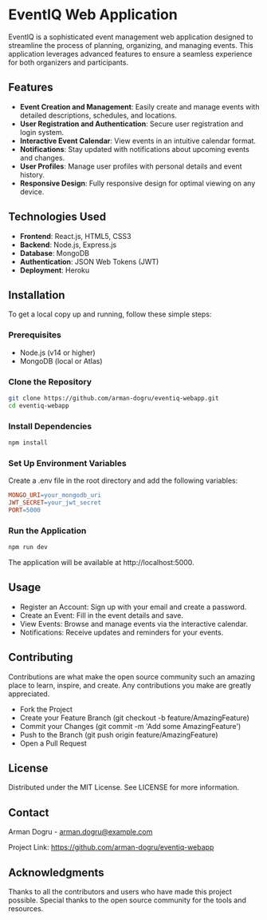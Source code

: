 # EventIQ Web Application

EventIQ is a sophisticated event management web application designed to streamline the process of planning, organizing, and managing events. This application leverages advanced features to ensure a seamless experience for both organizers and participants.

## Features

- **Event Creation and Management**: Easily create and manage events with detailed descriptions, schedules, and locations.
- **User Registration and Authentication**: Secure user registration and login system.
- **Interactive Event Calendar**: View events in an intuitive calendar format.
- **Notifications**: Stay updated with notifications about upcoming events and changes.
- **User Profiles**: Manage user profiles with personal details and event history.
- **Responsive Design**: Fully responsive design for optimal viewing on any device.

## Technologies Used

- **Frontend**: React.js, HTML5, CSS3
- **Backend**: Node.js, Express.js
- **Database**: MongoDB
- **Authentication**: JSON Web Tokens (JWT)
- **Deployment**: Heroku

## Installation

To get a local copy up and running, follow these simple steps:

### Prerequisites

- Node.js (v14 or higher)
- MongoDB (local or Atlas)

### Clone the Repository

```bash
git clone https://github.com/arman-dogru/eventiq-webapp.git
cd eventiq-webapp
```

### Install Dependencies
```bash
npm install
```

### Set Up Environment Variables
Create a .env file in the root directory and add the following variables:

```makefile
MONGO_URI=your_mongodb_uri
JWT_SECRET=your_jwt_secret
PORT=5000
```

### Run the Application
```bash
npm run dev
```

The application will be available at http://localhost:5000.

## Usage
- Register an Account: Sign up with your email and create a password.
- Create an Event: Fill in the event details and save.
- View Events: Browse and manage events via the interactive calendar.
- Notifications: Receive updates and reminders for your events.

## Contributing
Contributions are what make the open source community such an amazing place to learn, inspire, and create. Any contributions you make are greatly appreciated.

- Fork the Project
- Create your Feature Branch (git checkout -b feature/AmazingFeature)
- Commit your Changes (git commit -m 'Add some AmazingFeature')
- Push to the Branch (git push origin feature/AmazingFeature)
- Open a Pull Request

## License
Distributed under the MIT License. See LICENSE for more information.

## Contact
Arman Dogru - arman.dogru@example.com

Project Link: https://github.com/arman-dogru/eventiq-webapp

## Acknowledgments

Thanks to all the contributors and users who have made this project possible.
Special thanks to the open source community for the tools and resources.